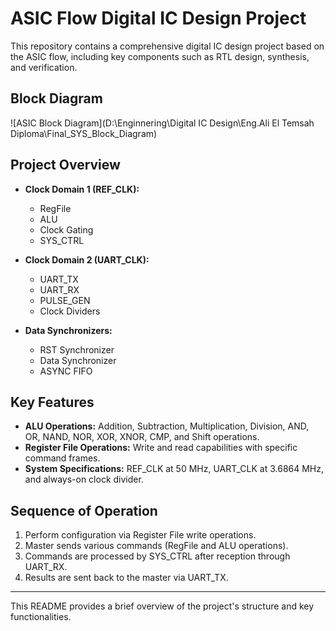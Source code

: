 # ASIC Flow Digital IC Design Project

This repository contains a comprehensive digital IC design project based on the ASIC flow, including key components such as RTL design, synthesis, and verification.

## Block Diagram
![ASIC Block Diagram](D:\Enginnering\Digital IC Design\Eng.Ali El Temsah Diploma\Final_SYS_Block_Diagram)

## Project Overview

- **Clock Domain 1 (REF_CLK):**
  - RegFile
  - ALU
  - Clock Gating
  - SYS_CTRL

- **Clock Domain 2 (UART_CLK):**
  - UART_TX
  - UART_RX
  - PULSE_GEN
  - Clock Dividers

- **Data Synchronizers:**
  - RST Synchronizer
  - Data Synchronizer
  - ASYNC FIFO

## Key Features

- **ALU Operations:** Addition, Subtraction, Multiplication, Division, AND, OR, NAND, NOR, XOR, XNOR, CMP, and Shift operations.
- **Register File Operations:** Write and read capabilities with specific command frames.
- **System Specifications:** REF_CLK at 50 MHz, UART_CLK at 3.6864 MHz, and always-on clock divider.

## Sequence of Operation

1. Perform configuration via Register File write operations.
2. Master sends various commands (RegFile and ALU operations).
3. Commands are processed by SYS_CTRL after reception through UART_RX.
4. Results are sent back to the master via UART_TX.

---

This README provides a brief overview of the project's structure and key functionalities.
